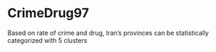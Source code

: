 # CrimeDrug97
Based on rate of crime and drug, Iran’s provinces can be statistically categorized with 5 clusters
